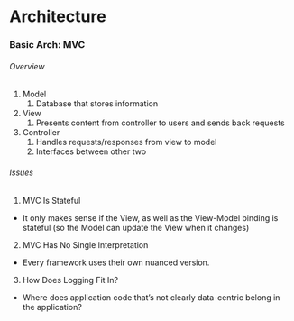 # Architecture

### Basic Arch: MVC

###### Overview
1. Model
	1. Database that stores information
2. View
	1. Presents content from controller to users and sends back requests
3. Controller
	1. Handles requests/responses from view to model
	2. Interfaces between other two

###### Issues

1. MVC Is Stateful
- It only makes sense if the View, as well as the View-Model binding is stateful (so the Model can update the View when it changes)
    
2. MVC Has No Single Interpretation
- Every framework uses their own nuanced version.
    
3. How Does Logging Fit In?
- Where does application code that’s not clearly data-centric belong in the application?